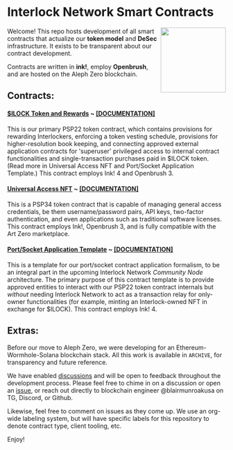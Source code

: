 # Interlock Network Smart Contracts

<img align="right" width="150" height="150" src="https://user-images.githubusercontent.com/69293813/211380333-f29cd213-f1f5-46c6-8c02-5ba0e15588f0.png">

Welcome! This repo hosts development of all smart contracts that actualize our **token model** and **DeSec** infrastructure. It exists to be transparent about our contract development.

Contracts are written in **ink!**, employ **Openbrush**, and are hosted on the Aleph Zero blockchain.

## Contracts:

#### [$ILOCK Token and Rewards](./contract_ilockmvp) ~ [[DOCUMENTATION]](https://interlock-network.github.io/interlock-smartcontracts/contract_ilockmvp/docs/ilockmvp/)

This is our primary PSP22 token contract, which contains provisions for rewarding Interlockers, enforcing a token vesting schedule, provisions for higher-resolution book keeping, and connecting approved external application contracts for 'superuser' privileged access to internal contract functionalities and single-transaction purchases paid in $ILOCK token. (Read more in Universal Access NFT and Port/Socket Application Template.) This contract employs Ink! 4 and Openbrush 3.

#### [Universal Access NFT](./contract_uanft) ~ [[DOCUMENTATION]](https://interlock-network.github.io/interlock-smartcontracts/contract_uanft/docs/uanft/)

This is a PSP34 token contract that is capable of managing general access credentials, be them username/password pairs, API keys, two-factor authentication, and even applications such as traditional software licenses. This contract employs Ink!, Openbrush 3, and is fully compatible with the Art Zero marketplace.

#### [Port/Socket Application Template](./contract_application) ~ [[DOCUMENTATION]](https://interlock-network.github.io/interlock-smartcontracts/contract_application/docs/application/)

This is a template for our port/socket contract application formalism, to be an integral part in the upcoming Interlock Network _Community Node_ architecture. The primary purpose of this contract template is to provide approved entities to interact with our PSP22 token contract internals but _without_ needing Interlock Network to act as a transaction relay for only-owner functionalities (for example, minting an Interlock-owned NFT in exchange for $ILOCK). This contract employs Ink! 4.

## Extras:

Before our move to Aleph Zero, we were developing for an Ethereum-Wormhole-Solana blockchain stack. All this work is available in `ARCHIVE`, for transparency and future reference.

We have enabled [discussions](https://github.com/interlock-network/INTR-smartcontracts/discussions) and will be open to feedback throughout the development process. Please feel free to chime in on a discussion or open an [issue](https://github.com/interlock-network/INTR-smartcontracts/issues), or reach out directly to blockchain engineer @blairmunroakusa on TG, Discord, or Github.

Likewise, feel free to comment on issues as they come up. We use an org-wide labeling system, but will have specific labels for this repository to denote contract type, client tooling, etc.

Enjoy!

